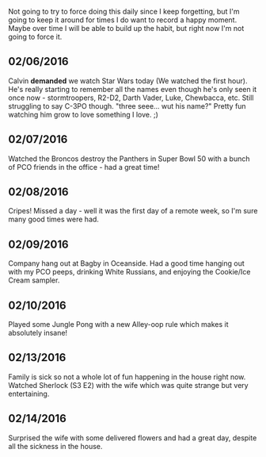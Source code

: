 Not going to try to force doing this daily since I keep forgetting, but I'm going to keep it around for times I do want to record a happy moment. Maybe over time I will be able to build up the habit, but right now I'm not going to force it.

02/06/2016
---
Calvin **demanded** we watch Star Wars today (We watched the first hour). He's really starting to remember all the names even though he's only seen it once now - stormtroopers, R2-D2, Darth Vader, Luke, Chewbacca, etc. Still struggling to say C-3PO though. "three seee... wut his name?" Pretty fun watching him grow to love something I love. ;)

02/07/2016
---
Watched the Broncos destroy the Panthers in Super Bowl 50 with a bunch of PCO friends in the office - had a great time!

02/08/2016
---
Cripes! Missed a day - well it was the first day of a remote week, so I'm sure many good times were had.

02/09/2016
---
Company hang out at Bagby in Oceanside. Had a good time hanging out with my PCO peeps, drinking White Russians, and enjoying the Cookie/Ice Cream sampler.

02/10/2016
---
Played some Jungle Pong with a new Alley-oop rule which makes it absolutely insane!

02/13/2016
---
Family is sick so not a whole lot of fun happening in the house right now. Watched Sherlock (S3 E2) with the wife which was quite strange but very entertaining.

02/14/2016
---
Surprised the wife with some delivered flowers and had a great day, despite all the sickness in the house.
